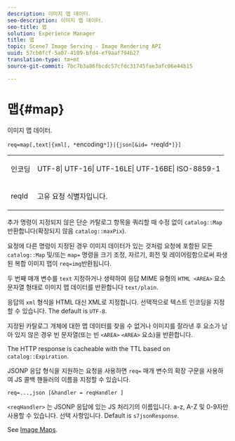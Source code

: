 ```yaml
---
description: 이미지 맵 데이터.
seo-description: 이미지 맵 데이터.
seo-title: 맵
solution: Experience Manager
title: 맵
topic: Scene7 Image Serving - Image Rendering API
uuid: 57cb0fcf-5a07-4109-bfd4-ef9aaf794b27
translation-type: tm+mt
source-git-commit: 7bc7b3a86fbcdc57cfdc31745fae3afc06e44b15

---
```



# 맵{#map}

이미지 맵 데이터.

`req=map[,text|{xml[, *`encoding`*]}|{json[&id= *`reqId`*]}]`

<table id="simpletable_10F2152FDF33411491FBBAFD173CA5ED"> 
 <tr class="strow"> 
  <td class="stentry"> <p><span class="codeph"><span class="varname"> 인코딩</span></span> </p> </td> 
  <td class="stentry"> <p><span class="codeph"> UTF-8| UTF-16| UTF-16LE| UTF-16BE| ISO-8859-1</span> </p></td> 
 </tr> 
 <tr class="strow"> 
  <td class="stentry"> <p><span class="codeph"><span class="varname"> reqId</span></span> </p></td> 
  <td class="stentry"> <p>고유 요청 식별자입니다. </p></td> 
 </tr> 
</table>

추가 명령이 지정되지 않은 단순 카탈로그 항목을 쿼리할 때 수정 없이 `catalog::Map` 반환합니다(확장되지 않음 `catalog::maxPix`).

요청에 다른 명령이 지정된 경우 이미지 데이터가 있는 것처럼 요청에 포함된 모든 `catalog::Map` 및/또는 `map=` 명령을 크기 조정, 자르기, 회전 및 레이어링함으로써 파생된 복합 이미지 맵이 `req=img`반환됩니다.

두 번째 매개 변수를 `text` 지정하거나 생략하여 응답 MIME 유형의 `HTML <AREA>` 요소 문자열 형태로 이미지 맵 데이터를 반환합니다 `text/plain`.

응답의 `xml` 형식을 HTML 대신 XML로 지정합니다. 선택적으로 텍스트 인코딩을 지정할 수 있습니다. The default is `UTF-8`.

지정된 카탈로그 개체에 대한 맵 데이터를 찾을 수 없거나 이미지를 잘라낸 후 요소가 남아 있지 않은 경우 빈 문자열(또는 빈 `<AREA>` `<AREA>` 요소)을 반환합니다.

The HTTP response is cacheable with the TTL based on `catalog::Expiration`.

JSONP 응답 형식을 지원하는 요청을 사용하면 `req=` 매개 변수의 확장 구문을 사용하여 JS 콜백 핸들러의 이름을 지정할 수 있습니다.

`req=...,json [&handler = reqHandler ]`

`<reqHandler>` 는 JSONP 응답에 있는 JS 처리기의 이름입니다. a-z, A-Z 및 0-9자만 사용할 수 있습니다. 선택 사항입니다. Default is `s7jsonResponse`.

See [Image Maps](../../../../../../is-api/http-ref/image-serving-api-ref/c-http-protocol-reference/c-syntax-and-features/r-image-maps.md#reference-ff7d1bac2a064104b0c508a81316fdab).
